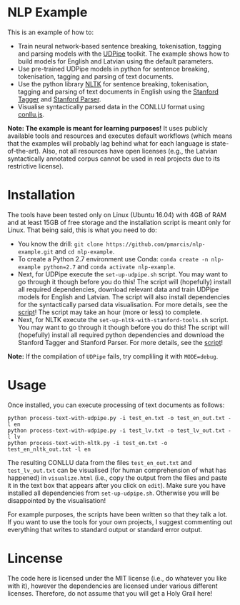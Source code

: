 # NLP Example

This is an example of how to:

* Train neural network-based sentence breaking, tokenisation, tagging and parsing models with the [UDPipe](https://github.com/ufal/udpipe) toolkit. The example shows how to build models for English and Latvian using the default parameters.
* Use pre-trained UDPipe models in python for sentence breaking, tokenisation, tagging and parsing of text documents.
* Use the python library [NLTK](http://www.nltk.org/) for sentence breaking, tokenisation, tagging and parsing of text documents in English using the [Stanford Tagger](http://nlp.stanford.edu/software/tagger.shtml) and [Stanford Parser](http://nlp.stanford.edu/software/lex-parser.shtml).
* Visualise syntactically parsed data in the CONLLU format using [conllu.js](https://github.com/spyysalo/conllu.js).

**Note: The example is meant for learning purposes!** It uses publicly available tools and resources and executes default workflows (which means that the examples will probably lag behind what for each language is state-of-the-art). Also, not all resources have open licenses (e.g., the Latvian syntactically annotated corpus cannot be used in real projects due to its restrictive license).

# Installation

The tools have been tested only on Linux (Ubuntu 16.04) with 4GB of RAM and at least 15GB of free storage and the installation script is meant only for Linux. That being said, this is what you need to do:

* You know the drill: `git clone https://github.com/pmarcis/nlp-example.git` and `cd nlp-example`.
* To create a Python 2.7 environment use Conda: `conda create -n nlp-example python=2.7` and `conda activate nlp-example`.
* Next, for UDPipe execute the `set-up-udpipe.sh` script. You may want to go through it though before you do this! The script will (hopefully) install all required dependencies, download relevant data and train UDPipe models for English and Latvian. The script will also install dependencies for the syntactically parsed data visualisation. For more details, see the [script](set-up-udpipe.sh)! The script may take an hour (more or less) to complete.
* Next, for NLTK execute the `set-up-nltk-with-stanford-tools.sh` script. You may want to go through it though before you do this! The script will (hopefully) install all required python dependencies and download the Stanford Tagger and Stanford Parser. For more details, see the [script](set-up-nltk-with-stanford-tools.sh)!

**Note:** If the compilation of `UDPipe` fails, try compliling it with `MODE=debug`.

# Usage

Once installed, you can execute processing of text documents as follows:
```
python process-text-with-udpipe.py -i test_en.txt -o test_en_out.txt -l en
python process-text-with-udpipe.py -i test_lv.txt -o test_lv_out.txt -l lv
python process-text-with-nltk.py -i test_en.txt -o test_en_nltk_out.txt -l en
```

The resulting CONLLU data from the files `test_en_out.txt` and `test_lv_out.txt` can be visualised (for human comprehension of what has happened) in `visualize.html` (i.e., copy the output from the files and paste it in the text box that appears after you click on `edit`). Make sure you have installed all dependencies from `set-up-udpipe.sh`. Otherwise you will be disappointed by the visualisation!

For example purposes, the scripts have been written so that they talk a lot. If you want to use the tools for your own projects, I suggest commenting out everything that writes to standard output or standard error output.

# Lincense

The code here is licensed under the MIT license (i.e., do whatever you like with it), however the dependencies are licensed under various different licenses. Therefore, do not assume that you will get a Holy Grail here!
